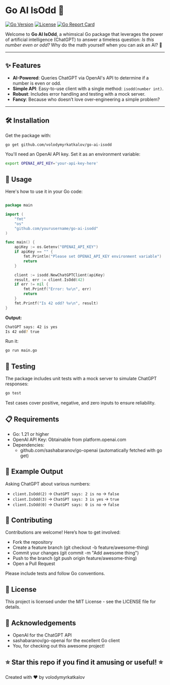 # Go AI IsOdd 🚀

[![Go Version](https://img.shields.io/badge/Go-1.21+-00ADD8.svg)](https://golang.org/)
[![License](https://img.shields.io/badge/License-MIT-green.svg)](LICENSE)
[![Go Report Card](https://goreportcard.com/badge/github.com/volodymyrkatkalov/go-ai-isodd)](https://goreportcard.com/report/github.com/volodymyrkatkalov/go-ai-isodd)

Welcome to **Go AI IsOdd**, a whimsical Go package that leverages the power of artificial intelligence (ChatGPT) to answer a timeless question: *Is this number even or odd?* Why do the math yourself when you can ask an AI? 🤖

---

## ✨ Features

- **AI-Powered**: Queries ChatGPT via OpenAI's API to determine if a number is even or odd.
- **Simple API**: Easy-to-use client with a single method: `isodd(number int)`.
- **Robust**: Includes error handling and testing with a mock server.
- **Fancy**: Because who doesn’t love over-engineering a simple problem?

---

## 🛠️ Installation

Get the package with:
```bash
go get github.com/volodymyrkatkalov/go-ai-isodd
```

You'll need an OpenAI API key. Set it as an environment variable:
```bash
export OPENAI_API_KEY='your-api-key-here'
```

## 🚀 Usage
Here's how to use it in your Go code:
```go

package main

import (
    "fmt"
    "os"
    "github.com/yourusername/go-ai-isodd"
)

func main() {
    apiKey := os.Getenv("OPENAI_API_KEY")
    if apiKey == "" {
        fmt.Println("Please set OPENAI_API_KEY environment variable")
        return
    }

    client := isodd.NewChatGPTClient(apiKey)
    result, err := client.IsOdd(42)
    if err != nil {
        fmt.Printf("Error: %v\n", err)
        return
    }
    fmt.Printf("Is 42 odd? %v\n", result)
}
```

**Output:**

```bash
ChatGPT says: 42 is yes
Is 42 odd? true
```

Run it:
```bash
go run main.go
```

## 🧪 Testing
The package includes unit tests with a mock server to simulate ChatGPT responses:
```bash
go test
```

Test cases cover positive, negative, and zero inputs to ensure reliability.
## 📋 Requirements
* Go: 1.21 or higher
* OpenAI API Key: Obtainable from platform.openai.com
* Dependencies: 
    * github.com/sashabaranov/go-openai (automatically fetched with go get)

## 🎨 Example Output
Asking ChatGPT about various numbers:
* `client.IsOdd(2)` → `ChatGPT says: 2 is no` → `false`
* `client.IsOdd(3)` → `ChatGPT says: 3 is yes` → `true`
* `client.IsOdd(0)` → `ChatGPT says: 0 is no` → `false`

## 🤝 Contributing
Contributions are welcome! Here’s how to get involved:

* Fork the repository
* Create a feature branch (git checkout -b feature/awesome-thing)
* Commit your changes (git commit -m "Add awesome thing")
* Push to the branch (git push origin feature/awesome-thing)
* Open a Pull Request

Please include tests and follow Go conventions.

## 📜 License
This project is licensed under the MIT License - see the LICENSE file for details.

## 🙏 Acknowledgements
* OpenAI for the ChatGPT API
* sashabaranov/go-openai for the excellent Go client
* You, for checking out this awesome project!

## ⭐ Star this repo if you find it amusing or useful! ⭐
Created with ❤️ by volodymyrkatkalov
